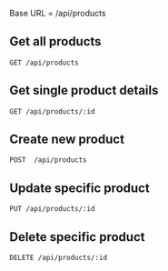 Base URL = /api/products

## Get all products
    GET /api/products
## Get single product details
    GET /api/products/:id
## Create new product
    POST  /api/products
## Update specific product
    PUT /api/products/:id
## Delete specific product
    DELETE /api/products/:id